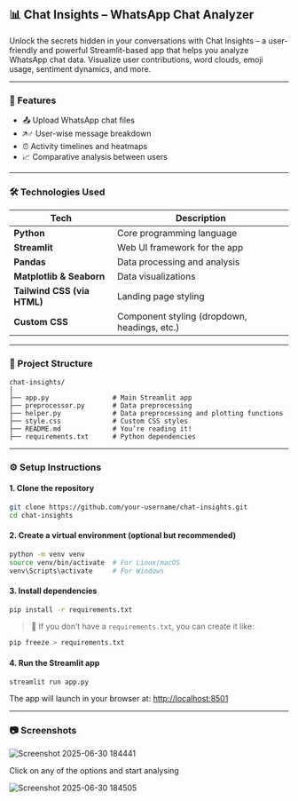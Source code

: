 ## 📊 Chat Insights – WhatsApp Chat Analyzer

Unlock the secrets hidden in your conversations with Chat Insights – a user-friendly and powerful Streamlit-based app that helps you analyze WhatsApp chat data. Visualize user contributions, word clouds, emoji usage, sentiment dynamics, and more.

---

### 🚀 Features

* 📤 Upload WhatsApp chat files
* 🡭‍♂️ User-wise message breakdown
* ⏰ Activity timelines and heatmaps
* 📈 Comparative analysis between users

---

### 🛠️ Technologies Used

| Tech                        | Description                                  |
| --------------------------- | -------------------------------------------- |
| **Python**                  | Core programming language                    |
| **Streamlit**               | Web UI framework for the app                 |
| **Pandas**                  | Data processing and analysis                 |
| **Matplotlib & Seaborn**    | Data visualizations                          |
| **Tailwind CSS (via HTML)** | Landing page styling                         |
| **Custom CSS**              | Component styling (dropdown, headings, etc.) |

---

### 📁 Project Structure

```
chat-insights/
│
├── app.py                # Main Streamlit app
├── preprocessor.py       # Data preprocessing 
├── helper.py             # Data preprocessing and plotting functions
├── style.css             # Custom CSS styles
├── README.md             # You’re reading it!
├── requirements.txt      # Python dependencies
```

---

### ⚙️ Setup Instructions

#### 1. **Clone the repository**

```bash
git clone https://github.com/your-username/chat-insights.git
cd chat-insights
```

#### 2. **Create a virtual environment (optional but recommended)**

```bash
python -m venv venv
source venv/bin/activate  # For Linux/macOS
venv\Scripts\activate     # For Windows
```

#### 3. **Install dependencies**

```bash
pip install -r requirements.txt
```

> 📌 If you don’t have a `requirements.txt`, you can create it like:

```bash
pip freeze > requirements.txt
```

#### 4. **Run the Streamlit app**

```bash
streamlit run app.py
```

The app will launch in your browser at: [http://localhost:8501](http://localhost:8501)

---

### 📷 Screenshots

![Screenshot 2025-06-30 184441](https://github.com/user-attachments/assets/6c93ca33-f54e-45cb-bb13-4c1bd05f8383)

Click on any of the options and start analysing

![Screenshot 2025-06-30 184505](https://github.com/user-attachments/assets/e666b735-a288-4642-8637-d886be47af19)



